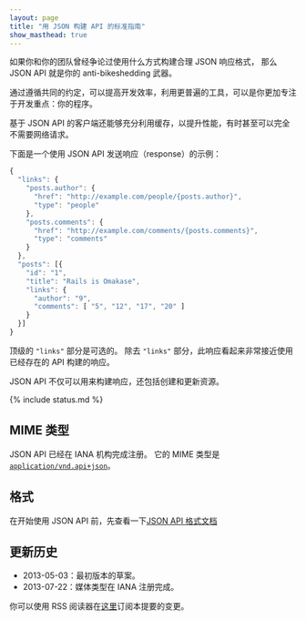 ```yaml
---
layout: page
title: "用 JSON 构建 API 的标准指南"
show_masthead: true
---
```


如果你和你的团队曾经争论过使用什么方式构建合理 JSON 响应格式，
那么 JSON API 就是你的 anti-bikeshedding 武器。

通过遵循共同的约定，可以提高开发效率，利用更普遍的工具，可以是你更加专注于开发重点：你的程序。

基于 JSON API 的客户端还能够充分利用缓存，以提升性能，有时甚至可以完全不需要网络请求。

下面是一个使用 JSON API 发送响应（response）的示例：

```javascript
{
  "links": {
    "posts.author": {
      "href": "http://example.com/people/{posts.author}",
      "type": "people"
    },
    "posts.comments": {
      "href": "http://example.com/comments/{posts.comments}",
      "type": "comments"
    }
  },
  "posts": [{
    "id": "1",
    "title": "Rails is Omakase",
    "links": {
      "author": "9",
      "comments": [ "5", "12", "17", "20" ]
    }
  }]
}
```

顶级的 `"links"` 部分是可选的。
除去 `"links"` 部分，此响应看起来非常接近使用已经存在的 API 构建的响应。

JSON API 不仅可以用来构建响应，还包括创建和更新资源。

{% include status.md %}

## MIME 类型 <a href="#mime-types" id="mime-types" class="headerlink"></a>

JSON API 已经在  IANA 机构完成注册。
它的 MIME 类型是 [`application/vnd.api+json`](http://www.iana.org/assignments/media-types/application/vnd.api+json)。

## 格式 <a href="#format-documentation" id="format-documentation" class="headerlink"></a>

在开始使用 JSON API 前，先查看一下[JSON API 格式文档](/format)

## 更新历史 <a href="#update-history" id="update-history" class="headerlink"></a>

- 2013-05-03：最初版本的草案。
- 2013-07-22：媒体类型在 IANA 注册完成。

你可以使用 RSS 阅读器在[这里](https://github.com/json-api/json-api/commits.atom)订阅本提要的变更。
